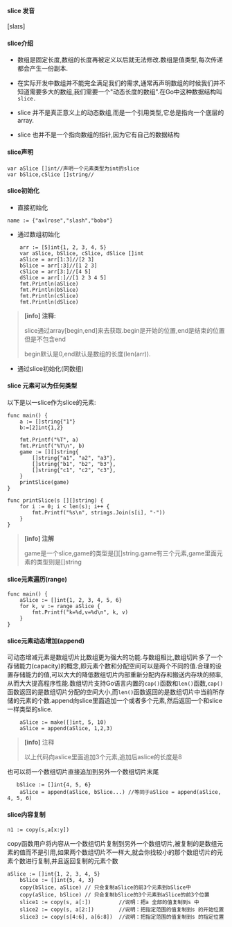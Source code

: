 #### slice 发音

\[slaɪs\]

#### slice介绍

* 数组是固定长度,数组的长度再被定义以后就无法修改.数组是值类型,每次传递都会产生一份副本.

* 在实际开发中数组并不能完全满足我们的需求,通常再声明数组的时候我们并不知道需要多大的数组,我们需要一个"动态长度的数组".在Go中这种数据结构叫`slice.`

* slice  并不是真正意义上的动态数组,而是一个引用类型,它总是指向一个底层的array.

* slice 也并不是一个指向数组的指针,因为它有自己的数据结构

#### slice声明

```
var aSlice []int//声明一个元素类型为int的slice
var bSlice,cSlice []string//
```

#### slice初始化

* 直接初始化

```
name := {"axlrose","slash","bobo"}
```

* 通过数组初始化

```
    arr := [5]int{1, 2, 3, 4, 5}
    var aSlice, bSlice, cSlice, dSlice []int
    aSlice = arr[1:3]//[2 3]
    bSlice = arr[:3]//[1 2 3]
    cSlice = arr[3:]//[4 5]
    dSlice = arr[:]//[1 2 3 4 5]
    fmt.Println(aSlice)
    fmt.Println(bSlice)
    fmt.Println(cSlice)
    fmt.Println(dSlice)
```

> **\[info\] 注释:**
>
> slice通过array\[begin,end\]来去获取.begin是开始的位置,end是结束的位置但是不包含end
>
> begin默认是0,end默认是数组的长度\(len\(arr\)\).

* 通过slice初始化\(同数组\)

#### slice 元素可以为任何类型

以下是以一slice作为slice的元素:

```
func main() {
    a := []string{"1"}
    b:=[2]int{1,2}

    fmt.Printf("%T", a)
    fmt.Printf("%T\n", b)
    game := [][]string{
        []string{"a1", "a2", "a3"},
        []string{"b1", "b2", "b3"},
        []string{"c1", "c2", "c3"},
    }
    printSlice(game)
}

func printSlice(s [][]string) {
    for i := 0; i < len(s); i++ {
        fmt.Printf("%s\n", strings.Join(s[i], "-"))
    }
}
```

> **\[info\] 注解**
>
> game是一个slice,game的类型是\[\]\[\]string.game有三个元素,game里面元素的类型则是\[\]string

#### slice元素遍历\(range\)

```
func main() {
    aSlice := []int{1, 2, 3, 4, 5, 6}
    for k, v := range aSlice {
        fmt.Printf("k=%d,v=%d\n", k, v)
    }
}
```

#### slice元素动态增加\(append\)

可动态增减元素是数组切片比数组更为强大的功能.与数组相比,数组切片多了一个存储能力\(capacity\)的概念,即元素个数和分配空间可以是两个不同的值.合理的设置存储能力的值,可以大大的降低数组切片内部重新分配内存和搬送内存块的频率,从而大大提高程序性能.数组切片支持Go语言内置的`cap()`函数和`len()`函数,`cap()`函数返回的是数组切片分配的空间大小,而`len()`函数返回的是数组切片中当前所存储的元素的个数.append向slice里面追加一个或者多个元素,然后返回一个和slice一样类型的slice.

```
    aSlice := make([]int, 5, 10)
    aSlice = append(aSlice, 1,2,3)
```

> **\[info\]** 注释
>
> 以上代码向aslice里面追加3个元素,追加后aslice的长度是8

也可以将一个数组切片直接追加到另外一个数组切片末尾

```
   bSlice := []int{4, 5, 6}
    aSlice = append(aSlice, bSlice...) //等同于aSlice = append(aSlice, 4, 5, 6)
```

#### slice内容复制

```
n1 := copy(s,a[x:y])
```

copy函数用户将内容从一个数组切片复制到另外一个数组切片,被复制的是数组元素的值而不是引用,如果两个数组切片不一样大,就会你找较小的那个数组切片的元素个数进行复制,并且返回复制的元素个数

```
aSlice := []int{1, 2, 3, 4, 5}
    bSlice := []int{5, 4, 3}
    copy(bSlice, aSlice) // 只会复制aSlice的前3个元素到bSlice中
    copy(aSlice, bSlice) // 只会复制bSlice的3个元素到aSlice的前3个位置
    slice1 := copy(s, a[:])         //说明：把a 全部的值复制到s 中
    slice2 := copy(s, a[2:])        //说明：把指定范围的值复制到s 的开始位置
    slice3 := copy(s[4:6], a[6:8])  //说明：把指定范围的值复制到s 的指定位置
```



